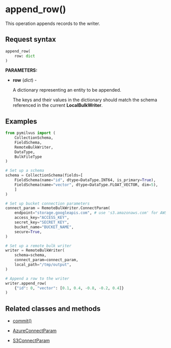 # append_row()

This operation appends records to the writer.

## Request syntax

```python
append_row(
    row: dict
)
```

**PARAMETERS:**

- **row** (*dict*) -

    A dictionary representing an entity to be appended.

    The keys and their values in the dictionary should match the schema referenced in the current **LocalBulkWriter**.

## Examples

```python
from pymilvus import (
    CollectionSchema, 
    FieldSchema, 
    RemoteBulkWriter, 
    DataType, 
    BulkFileType
)

# Set up a schema
schema = CollectionSchema(fields=[
    FieldSchema(name="id", dtype=DataType.INT64, is_primary=True),
    FieldSchema(name="vector", dtype=DataType.FLOAT_VECTOR, dim=5),
    ]
)

# Set up bucket connection parameters
connect_param = RemoteBulkWriter.ConnectParam(
    endpoint="storage.googleapis.com", # use 's3.amazonaws.com' for AWS
    access_key="ACCESS_KEY",
    secret_key="SECRET_KEY",
    bucket_name="BUCKET_NAME",
    secure=True,
)

# Set up a remote bulk writer
writer = RemoteBulkWriter(
    schema=schema,
    connect_param=connect_param,
    local_path="/tmp/output",
)

# Append a row to the writer
writer.append_row(
    {"id": 0, "vector": [0.1, 0.4, -0.8, -0.2, 0.4]}
)
```

## Related classes and methods

- [commit()](commit.md)

- [AzureConnectParam](AzureConnectParam.md)

- [S3ConnectParam](S3ConnectParam.md)

